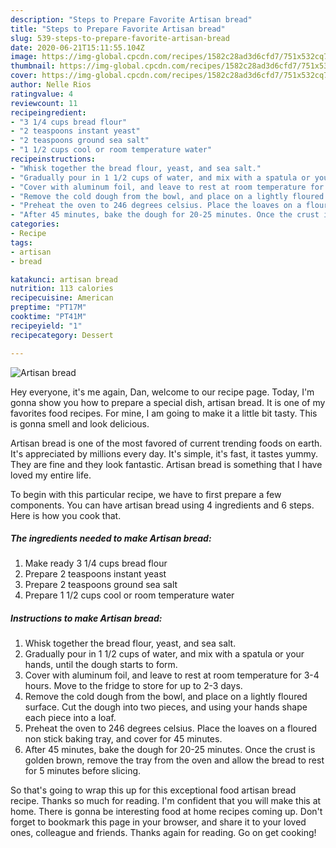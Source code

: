 ```yaml
---
description: "Steps to Prepare Favorite Artisan bread"
title: "Steps to Prepare Favorite Artisan bread"
slug: 539-steps-to-prepare-favorite-artisan-bread
date: 2020-06-21T15:11:55.104Z
image: https://img-global.cpcdn.com/recipes/1582c28ad3d6cfd7/751x532cq70/artisan-bread-recipe-main-photo.jpg
thumbnail: https://img-global.cpcdn.com/recipes/1582c28ad3d6cfd7/751x532cq70/artisan-bread-recipe-main-photo.jpg
cover: https://img-global.cpcdn.com/recipes/1582c28ad3d6cfd7/751x532cq70/artisan-bread-recipe-main-photo.jpg
author: Nelle Rios
ratingvalue: 4
reviewcount: 11
recipeingredient:
- "3 1/4 cups bread flour"
- "2 teaspoons instant yeast"
- "2 teaspoons ground sea salt"
- "1 1/2 cups cool or room temperature water"
recipeinstructions:
- "Whisk together the bread flour, yeast, and sea salt."
- "Gradually pour in 1 1/2 cups of water, and mix with a spatula or your hands, until the dough starts to form."
- "Cover with aluminum foil, and leave to rest at room temperature for 3-4 hours. Move to the fridge to store for up to 2-3 days."
- "Remove the cold dough from the bowl, and place on a lightly floured surface. Cut the dough into two pieces, and using your hands shape each piece into a loaf."
- "Preheat the oven to 246 degrees celsius. Place the loaves on a floured non stick baking tray, and cover for 45 minutes."
- "After 45 minutes, bake the dough for 20-25 minutes. Once the crust is golden brown, remove the tray from the oven and allow the bread to rest for 5 minutes before slicing."
categories:
- Recipe
tags:
- artisan
- bread

katakunci: artisan bread 
nutrition: 113 calories
recipecuisine: American
preptime: "PT17M"
cooktime: "PT41M"
recipeyield: "1"
recipecategory: Dessert

---
```



![Artisan bread](https://img-global.cpcdn.com/recipes/1582c28ad3d6cfd7/751x532cq70/artisan-bread-recipe-main-photo.jpg)

Hey everyone, it's me again, Dan, welcome to our recipe page. Today, I'm gonna show you how to prepare a special dish, artisan bread. It is one of my favorites food recipes. For mine, I am going to make it a little bit tasty. This is gonna smell and look delicious.

Artisan bread is one of the most favored of current trending foods on earth. It's appreciated by millions every day. It's simple, it's fast, it tastes yummy. They are fine and they look fantastic. Artisan bread is something that I have loved my entire life.




To begin with this particular recipe, we have to first prepare a few components. You can have artisan bread using 4 ingredients and 6 steps. Here is how you cook that.

<!--inarticleads1-->

##### The ingredients needed to make Artisan bread:

1. Make ready 3 1/4 cups bread flour
1. Prepare 2 teaspoons instant yeast
1. Prepare 2 teaspoons ground sea salt
1. Prepare 1 1/2 cups cool or room temperature water




<!--inarticleads2-->

##### Instructions to make Artisan bread:

1. Whisk together the bread flour, yeast, and sea salt.
1. Gradually pour in 1 1/2 cups of water, and mix with a spatula or your hands, until the dough starts to form.
1. Cover with aluminum foil, and leave to rest at room temperature for 3-4 hours. Move to the fridge to store for up to 2-3 days.
1. Remove the cold dough from the bowl, and place on a lightly floured surface. Cut the dough into two pieces, and using your hands shape each piece into a loaf.
1. Preheat the oven to 246 degrees celsius. Place the loaves on a floured non stick baking tray, and cover for 45 minutes.
1. After 45 minutes, bake the dough for 20-25 minutes. Once the crust is golden brown, remove the tray from the oven and allow the bread to rest for 5 minutes before slicing.




So that's going to wrap this up for this exceptional food artisan bread recipe. Thanks so much for reading. I'm confident that you will make this at home. There is gonna be interesting food at home recipes coming up. Don't forget to bookmark this page in your browser, and share it to your loved ones, colleague and friends. Thanks again for reading. Go on get cooking!
